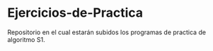 # Ejercicios-de-Practica
Repositorio en el cual estarán subidos los programas de practica de algoritmo S1. 
